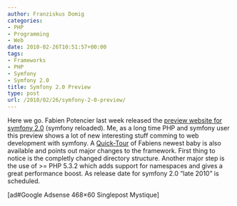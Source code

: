 ```yaml
---
author: Franziskus Domig
categories:
- PHP
- Programming
- Web
date: 2010-02-26T10:51:57+00:00
tags:
- Frameworks
- PHP
- Symfony
- Symfony 2.0
title: Symfony 2.0 Preview
type: post
url: /2010/02/26/symfony-2-0-preview/
---
```


Here we go. Fabien Potencier last week released the [preview website for symfony 2.0][1] (symfony reloaded). Me, as a long time PHP and symfony user this preview shows a lot of new interesting stuff comming to web development with symfony. A [Quick-Tour][2] of Fabiens newest baby is also available and points out major changes to the framework. First thing to notice is the completly changed directory structure. Another major step is the use of >= PHP 5.3.2 which adds support for namespaces and gives a great performance boost. As release date for symfony 2.0 &#8220;late 2010&#8221; is scheduled.
  
[ad#Google Adsense 468&#215;60 Singlepost Mystique]

 [1]: http://symfony-reloaded.org/
 [2]: http://symfony-reloaded.org/quick-tour-part-1
